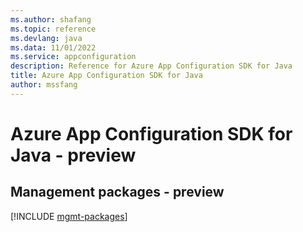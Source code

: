```yaml
---
ms.author: shafang
ms.topic: reference
ms.devlang: java
ms.data: 11/01/2022
ms.service: appconfiguration
description: Reference for Azure App Configuration SDK for Java
title: Azure App Configuration SDK for Java
author: mssfang
---
```

# Azure App Configuration SDK for Java - preview

## Management packages - preview
[!INCLUDE [mgmt-packages](app-configuration-mgmt-index.md)]